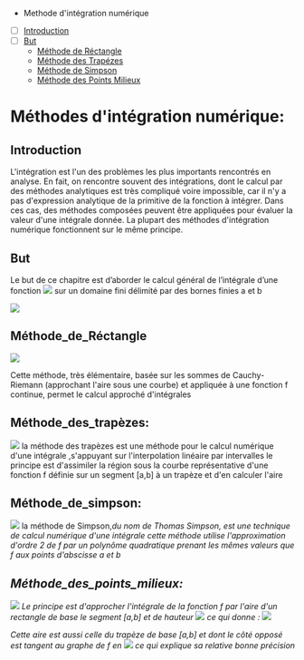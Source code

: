 - Methode d'intégration numérique

- [ ] [Introduction](#Introduction)
- [ ] [But](#But)
  - [Méthode de Réctangle](#Méthode_de_Réctangle)
  - [Méthode des Trapézes](#Méthode_des_trapèzes)
  - [Méthode de Simpson](#Méthode_de_simpson)
  - [Méthode des Points Milieux](#Méthode_des_points_milieux)

# Méthodes d'intégration numérique:
## Introduction
L'intégration est l'un des problèmes les plus importants rencontrés en analyse. En fait, on rencontre souvent des intégrations, dont le calcul par des méthodes analytiques est très compliqué voire impossible, car il n'y a pas d'expression analytique de la primitive de la fonction à intégrer. Dans ces cas, des méthodes composées peuvent être appliquées pour évaluer la valeur d'une intégrale donnée. La plupart des méthodes d'intégration numérique fonctionnent sur le même principe.

## But
Le but de ce chapitre est d’aborder le calcul général de l’intégrale d’une fonction <img src="https://render.githubusercontent.com/render/math?math=f(x)"> sur un domaine fini délimité par des bornes finies a et b

<img src="https://render.githubusercontent.com/render/math?math=\int_a^b f(x) \,dx">

## Méthode_de_Réctangle

<img src="https://render.githubusercontent.com/render/math?math=I(f)=\frac{(b-a)}{n} \sum_{k=0}^{n-1} f(a+k\frac{(b-a)}{n})">

Cette méthode, très élémentaire, basée sur les sommes de Cauchy-Riemann (approchant l'aire sous une courbe) et appliquée à une fonction f continue, permet le calcul approché d'intégrales 



## Méthode_des_trapèzes:

<img src="https://render.githubusercontent.com/render/math?math=I(f)=\frac{(b-a)}{n} (\frac{f(a)+f(b)}{2}+\sum_{k=1}^{n-1} f(a+k\frac{(b-a)}{n}) )">
la méthode des trapèzes est une méthode pour le calcul numérique d'une intégrale ,s'appuyant sur l'interpolation linéaire par intervalles le principe est d'assimiler la région sous la courbe représentative d'une fonction f définie sur un segment [a,b] à un trapèze et d'en calculer l'aire  

## Méthode_de_simpson:

<img src="https://render.githubusercontent.com/render/math?math=I(f)=\frac{(\frac{(b-a)}{n})}{6} ({f(a)+f(b)}+2\sum_{k=1}^{n-1} f(a+k\frac{(b-a)}{n})+4\sum_{k=0}^{n-1} f(a+(k+\frac{1}{2})\frac{(b-a)}{n})">
 la méthode de Simpson,<i>du nom de Thomas Simpson, est une technique de calcul numérique d'une intégrale cette méthode utilise l'approximation d'ordre 2 de f par un polynôme quadratique prenant les mêmes valeurs que f aux points d'abscisse a et b 

## Méthode_des_points_milieux:
  
<img src="https://render.githubusercontent.com/render/math?math=I(f)=\frac{(b-a)}{n} \sum_{k=0}^{n-1} f(a+(k+\frac{1}{2})\frac{(b-a)}{n})">
Le principe est d'approcher l'intégrale de la fonction f par l'aire d'un rectangle de base le segment [a,b] et de hauteur  
<img src="https://render.githubusercontent.com/render/math?math=f\left ( \frac{a+b}{2} \right )">
ce qui donne : 

<img src="https://render.githubusercontent.com/render/math?math=R = (b-a)f\left ( \frac{a+b}{2} \right )">
  
Cette aire est aussi celle du trapèze de base [a,b] et dont le côté opposé est tangent au graphe de f en <img src="https://render.githubusercontent.com/render/math?math=C = \frac{a+b}{2}">
ce qui explique sa relative bonne précision

